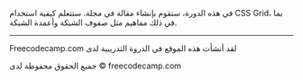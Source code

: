 في هذه الدورة، ستقوم بإنشاء مقالة في مجلة. ستتعلم كيفية استخدام CSS Grid، بما في ذلك مفاهيم مثل صفوف الشبكة وأعمدة الشبكة.


----------------------------------------------------
Freecodecamp.com لقد أنشأت هذه الموقع في الدروة التدريبية لدى 

جميع الحقوق محفوظة لدى 
© freecodecamp.com